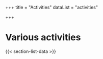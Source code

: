 +++
title = "Activities"
dataList = "activities"

+++

# Various activities

{{< section-list-data >}}

